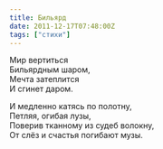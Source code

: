 ```yaml
---
title: Бильярд
date: 2011-12-17T07:48:00Z
tags: ["стихи"]
---
```


Мир вертиться  
Бильярдным шаром,  
Мечта затеплится  
И сгинет даром.

И медленно катясь по полотну,  
Петляя, огибая лузы,  
Поверив тканному из судеб волокну,  
От слёз и счастья погибают музы.  
